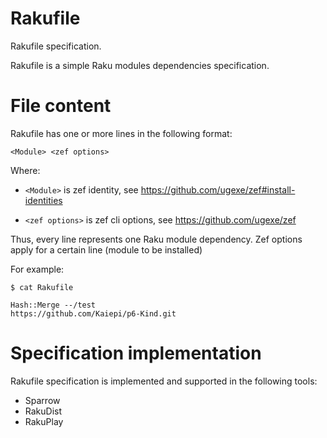 # Rakufile

Rakufile specification.

Rakufile is a simple Raku modules dependencies specification.

# File content

Rakufile has one or more lines in the following format:

```
<Module> <zef options>
```

Where:

* `<Module>` is zef identity, see https://github.com/ugexe/zef#install-identities

* `<zef options>` is zef cli options, see https://github.com/ugexe/zef

Thus, every line represents one Raku module dependency. Zef options apply for a certain line (module to be installed)


For example:

`$ cat Rakufile`

```
Hash::Merge --/test
https://github.com/Kaiepi/p6-Kind.git
```

# Specification implementation

Rakufile specification is implemented and supported in the following tools:

* Sparrow
* RakuDist
* RakuPlay

